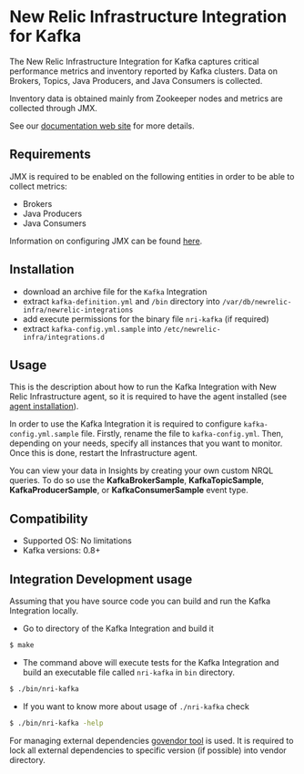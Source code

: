 # New Relic Infrastructure Integration for Kafka


The New Relic Infrastructure Integration for Kafka captures critical performance metrics and inventory reported by Kafka clusters. Data on Brokers, Topics, Java Producers, and Java Consumers is collected.

Inventory data is obtained mainly from Zookeeper nodes and metrics are collected through JMX.

See our [documentation web site](https://docs.newrelic.com/docs/integrations/host-integrations/host-integrations-list/kafka-monitoring-integration) for more details.

## Requirements

JMX is required to be enabled on the following entities in order to be able to collect metrics:

- Brokers
- Java Producers
- Java Consumers

Information on configuring JMX can be found [here](https://docs.oracle.com/javase/8/docs/technotes/guides/management/agent.html).

## Installation

- download an archive file for the `Kafka` Integration
- extract `kafka-definition.yml` and `/bin` directory into `/var/db/newrelic-infra/newrelic-integrations`
- add execute permissions for the binary file `nri-kafka` (if required)
- extract `kafka-config.yml.sample` into `/etc/newrelic-infra/integrations.d`

## Usage

This is the description about how to run the Kafka Integration with New Relic Infrastructure agent, so it is required to have the agent installed (see [agent installation](https://docs.newrelic.com/docs/infrastructure/new-relic-infrastructure/installation/install-infrastructure-linux)).

In order to use the Kafka Integration it is required to configure `kafka-config.yml.sample` file. Firstly, rename the file to `kafka-config.yml`. Then, depending on your needs, specify all instances that you want to monitor. Once this is done, restart the Infrastructure agent.

You can view your data in Insights by creating your own custom NRQL queries. To do so use the **KafkaBrokerSample**, **KafkaTopicSample**, **KafkaProducerSample**, or **KafkaConsumerSample** event type.

## Compatibility

* Supported OS: No limitations
* Kafka versions: 0.8+

## Integration Development usage

Assuming that you have source code you can build and run the Kafka Integration locally.

* Go to directory of the Kafka Integration and build it
```bash
$ make
```
* The command above will execute tests for the Kafka Integration and build an executable file called `nri-kafka` in `bin` directory.
```bash
$ ./bin/nri-kafka
```
* If you want to know more about usage of `./nri-kafka` check
```bash
$ ./bin/nri-kafka -help
```

For managing external dependencies [govendor tool](https://github.com/kardianos/govendor) is used. It is required to lock all external dependencies to specific version (if possible) into vendor directory.
